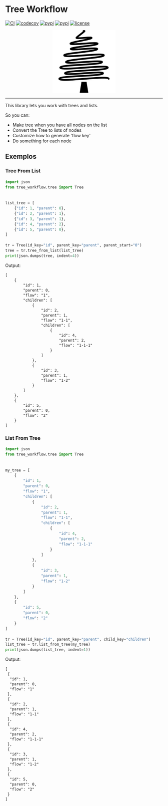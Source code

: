 # Tree Workflow

[![CI](https://github.com/scjorge/tree-workflow/workflows/CI/badge.svg?event=push)](https://github.com/scjorge/tree-workflow/actions)
[![codecov](https://codecov.io/gh/scjorge/tree-workflow/branch/master/graph/badge.svg?token=0HF8XRJDV1)](https://codecov.io/gh/scjorge/tree-workflow)
[![pypi](https://img.shields.io/pypi/v/tree-workflow)](https://pypi.org/project/tree-workflow/)
[![pypi](https://img.shields.io/pypi/pyversions/tree-workflow)](https://pypi.org/project/tree-workflow/)
[![license](https://img.shields.io/pypi/l/tree-workflow)](https://github.com/scjorge/pydantic_br/blob/master/LICENSE)


<p align="center">
    <img src="./docs/assets/logo.png" width='200'/>
</p>

---

This library lets you work with trees and lists.

So you can:

- Make tree when you have all nodes on the list
- Convert the Tree to lists of nodes
- Customize how to generate 'flow key'
- Do something for each node


## Exemplos

### Tree From List 

```python
import json
from tree_workflow.tree import Tree


list_tree = [
    {"id": 1, "parent": 0},
    {"id": 2, "parent": 1},
    {"id": 3, "parent": 1},
    {"id": 4, "parent": 2},
    {"id": 5, "parent": 0},
]

tr = Tree(id_key="id", parent_key="parent", parent_start="0")
tree = tr.tree_from_list(list_tree)
print(json.dumps(tree, indent=4))
```

Output:

```
[
    {
        "id": 1,
        "parent": 0,
        "flow": "1",
        "children": [
            {
                "id": 2,
                "parent": 1,
                "flow": "1-1",
                "children": [
                    {
                        "id": 4,
                        "parent": 2,
                        "flow": "1-1-1"
                    }
                ]
            },
            {
                "id": 3,
                "parent": 1,
                "flow": "1-2"
            }
        ]
    },
    {
        "id": 5,
        "parent": 0,
        "flow": "2"
    }
]
```

### List From Tree

```python
import json
from tree_workflow.tree import Tree


my_tree = [
    {
        "id": 1,
        "parent": 0,
        "flow": "1",
        "children": [
            {
                "id": 2,
                "parent": 1,
                "flow": "1-1",
                "children": [
                    {
                        "id": 4,
                        "parent": 2,
                        "flow": "1-1-1"
                    }
                ]
            },
            {
                "id": 3,
                "parent": 1,
                "flow": "1-2"
            }
        ]
    },
    {
        "id": 5,
        "parent": 0,
        "flow": "2"
    }
]

tr = Tree(id_key="id", parent_key="parent", child_key="children")
list_tree = tr.list_from_tree(my_tree)
print(json.dumps(list_tree, indent=1))
```

Output:

```
[
 {
  "id": 1,
  "parent": 0,
  "flow": "1"
 },
 {
  "id": 2,
  "parent": 1,
  "flow": "1-1"
 },
 {
  "id": 4,
  "parent": 2,
  "flow": "1-1-1"
 },
 {
  "id": 3,
  "parent": 1,
  "flow": "1-2"
 },
 {
  "id": 5,
  "parent": 0,
  "flow": "2"
 }
]
```